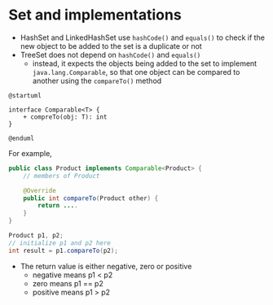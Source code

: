 # Set and implementations

- HashSet and LinkedHashSet use `hashCode()` and `equals()` to check if the new object to be added to the set is a duplicate or not
- TreeSet does not depend on `hashCode()` and `equals()`
  - instead, it expects the objects being added to the set to implement `java.lang.Comparable`, so that one object can be compared to another using the `compareTo()` method



```plantuml
@startuml

interface Comparable<T> {
    + compreTo(obj: T): int
}

@enduml
```

For example,

```java
public class Product implements Comparable<Product> {
    // members of Product

    @Override
    public int compareTo(Product other) {
        return ....
    }
}

Product p1, p2;
// initialize p1 and p2 here
int result = p1.compareTo(p2);

```

- The return value is either negative, zero or positive
    - negative means p1 < p2
    - zero means p1 == p2
    - positive means p1 > p2